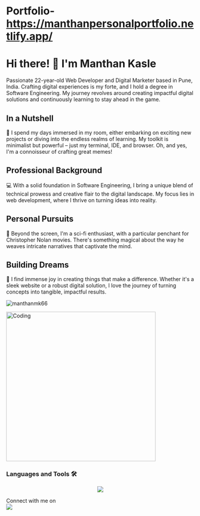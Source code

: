 # Portfolio- https://manthanpersonalportfolio.netlify.app/



# Hi there! 👋 I'm Manthan Kasle

Passionate 22-year-old Web Developer and Digital Marketer based in Pune, India. Crafting digital experiences is my forte, and I hold a degree in Software Engineering. My journey revolves around creating impactful digital solutions and continuously learning to stay ahead in the game.

## In a Nutshell

🚀 I spend my days immersed in my room, either embarking on exciting new projects or diving into the endless realms of learning. My toolkit is minimalist but powerful – just my terminal, IDE, and browser. Oh, and yes, I'm a connoisseur of crafting great memes!

## Professional Background

💻 With a solid foundation in Software Engineering, I bring a unique blend of technical prowess and creative flair to the digital landscape. My focus lies in web development, where I thrive on turning ideas into reality.

## Personal Pursuits

🌌 Beyond the screen, I'm a sci-fi enthusiast, with a particular penchant for Christopher Nolan movies. There's something magical about the way he weaves intricate narratives that captivate the mind.

## Building Dreams

🌟 I find immense joy in creating things that make a difference. Whether it's a sleek website or a robust digital solution, I love the journey of turning concepts into tangible, impactful results.


<p align="left"> <img src="https://komarev.com/ghpvc/?username=manthanmk66&label=Profile%20views&color=0e75b6&style=flat" alt="manthanmk66" /> </p>
<img aligh="right" alt="Coding" width="400" src="https://camo.githubusercontent.com/cae12fddd9d6982901d82580bdf321d81fb299141098ca1c2d4891870827bf17/68747470733a2f2f6d69726f2e6d656469756d2e636f6d2f6d61782f313336302f302a37513379765349765f7430696f4a2d5a2e676966" >


### Languages and Tools 🛠 
<p align="center">
  <a href="https://skillicons.dev">
    <img src="https://skillicons.dev/icons?i=nextjs,react,redux,ts,vite,nodejs,express,tailwind,mongodb,d3,java,spring,mysql,js,jquery,linux,aws,git,firebase,docker,dotnet,c,cs,cpp,eclipse,figma,vercel,notion,ps,postman,replit" />
  </a>
</p>


<p>Connect with me on
<br>	
<a target="_blank" href=""><img src="https://img.shields.io/badge/-LinkedIn-0077B5?style=for-the-badge&logo=Linkedin&logoColor=white"></img></a>
&emsp;
